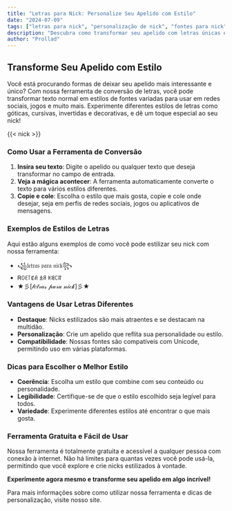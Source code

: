 ```yaml
---
title: "Letras para Nick: Personalize Seu Apelido com Estilo"
date: "2024-07-09"
tags: ["letras para nick", "personalização de nick", "fontes para nick"]
description: "Descubra como transformar seu apelido com letras únicas e estilos personalizados usando nossa ferramenta de conversão."
author: "Prollad"
---
```


## Transforme Seu Apelido com Estilo

Você está procurando formas de deixar seu apelido mais interessante e único? Com nossa ferramenta de conversão de letras, você pode transformar texto normal em estilos de fontes variadas para usar em redes sociais, jogos e muito mais. Experimente diferentes estilos de letras como góticas, cursivas, invertidas e decorativas, e dê um toque especial ao seu nick!

{{< nick >}}

### Como Usar a Ferramenta de Conversão

1. **Insira seu texto**: Digite o apelido ou qualquer texto que deseja transformar no campo de entrada.
2. **Veja a mágica acontecer**: A ferramenta automaticamente converte o texto para vários estilos diferentes.
3. **Copie e cole**: Escolha o estilo que mais gosta, copie e cole onde desejar, seja em perfis de redes sociais, jogos ou aplicativos de mensagens.

### Exemplos de Estilos de Letras

Aqui estão alguns exemplos de como você pode estilizar seu nick com nossa ferramenta:

- ꧁𝔩𝔢𝔱𝔯𝔞𝔰 𝔭𝔞𝔯𝔞 𝔫𝔦𝔠𝔨꧂
- Ꮢꄲꏂ꓄ꂅꋬ ꊛꋪ ꀘꌃꉔꍏ
- ★彡[𝓁𝑒𝓉𝓇𝒶𝓈 𝓅𝒶𝓇𝒶 𝓃𝒾𝒸𝓀]彡★

### Vantagens de Usar Letras Diferentes

- **Destaque**: Nicks estilizados são mais atraentes e se destacam na multidão.
- **Personalização**: Crie um apelido que reflita sua personalidade ou estilo.
- **Compatibilidade**: Nossas fontes são compatíveis com Unicode, permitindo uso em várias plataformas.

### Dicas para Escolher o Melhor Estilo

- **Coerência**: Escolha um estilo que combine com seu conteúdo ou personalidade.
- **Legibilidade**: Certifique-se de que o estilo escolhido seja legível para todos.
- **Variedade**: Experimente diferentes estilos até encontrar o que mais gosta.

### Ferramenta Gratuita e Fácil de Usar

Nossa ferramenta é totalmente gratuita e acessível a qualquer pessoa com conexão à internet. Não há limites para quantas vezes você pode usá-la, permitindo que você explore e crie nicks estilizados à vontade.

**Experimente agora mesmo e transforme seu apelido em algo incrível!**

Para mais informações sobre como utilizar nossa ferramenta e dicas de personalização, visite nosso site.
